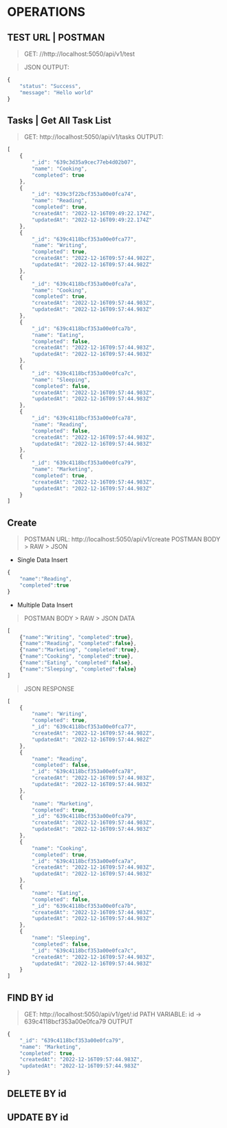 # OPERATIONS
## TEST URL | POSTMAN
> GET: //http://localhost:5050/api/v1/test

> JSON OUTPUT:
```javascript
{
    "status": "Success",
    "message": "Hello world"
}
```
## Tasks | Get All Task List
> GET: http://localhost:5050/api/v1/tasks
> OUTPUT:
```javascript
[
    {
        "_id": "639c3d35a9cec77eb4d02b07",
        "name": "Cooking",
        "completed": true
    },
    {
        "_id": "639c3f22bcf353a00e0fca74",
        "name": "Reading",
        "completed": true,
        "createdAt": "2022-12-16T09:49:22.174Z",
        "updatedAt": "2022-12-16T09:49:22.174Z"
    },
    {
        "_id": "639c4118bcf353a00e0fca77",
        "name": "Writing",
        "completed": true,
        "createdAt": "2022-12-16T09:57:44.982Z",
        "updatedAt": "2022-12-16T09:57:44.982Z"
    },
    {
        "_id": "639c4118bcf353a00e0fca7a",
        "name": "Cooking",
        "completed": true,
        "createdAt": "2022-12-16T09:57:44.983Z",
        "updatedAt": "2022-12-16T09:57:44.983Z"
    },
    {
        "_id": "639c4118bcf353a00e0fca7b",
        "name": "Eating",
        "completed": false,
        "createdAt": "2022-12-16T09:57:44.983Z",
        "updatedAt": "2022-12-16T09:57:44.983Z"
    },
    {
        "_id": "639c4118bcf353a00e0fca7c",
        "name": "Sleeping",
        "completed": false,
        "createdAt": "2022-12-16T09:57:44.983Z",
        "updatedAt": "2022-12-16T09:57:44.983Z"
    },
    {
        "_id": "639c4118bcf353a00e0fca78",
        "name": "Reading",
        "completed": false,
        "createdAt": "2022-12-16T09:57:44.983Z",
        "updatedAt": "2022-12-16T09:57:44.983Z"
    },
    {
        "_id": "639c4118bcf353a00e0fca79",
        "name": "Marketing",
        "completed": true,
        "createdAt": "2022-12-16T09:57:44.983Z",
        "updatedAt": "2022-12-16T09:57:44.983Z"
    }
]
```

## Create
> POSTMAN URL: http://localhost:5050/api/v1/create
>POSTMAN BODY > RAW > JSON
- Single Data Insert
```javascript
{
    "name":"Reading",
    "completed":true
}
```
- Multiple Data Insert 
> POSTMAN BODY > RAW > JSON DATA
```javascript
[
    {"name":"Writing", "completed":true},
    {"name":"Reading", "completed":false},
    {"name":"Marketing", "completed":true},
    {"name":"Cooking", "completed":true},
    {"name":"Eating", "completed":false},
    {"name":"Sleeping", "completed":false}
]
```
> JSON RESPONSE 
```javascript
[
    {
        "name": "Writing",
        "completed": true,
        "_id": "639c4118bcf353a00e0fca77",
        "createdAt": "2022-12-16T09:57:44.982Z",
        "updatedAt": "2022-12-16T09:57:44.982Z"
    },
    {
        "name": "Reading",
        "completed": false,
        "_id": "639c4118bcf353a00e0fca78",
        "createdAt": "2022-12-16T09:57:44.983Z",
        "updatedAt": "2022-12-16T09:57:44.983Z"
    },
    {
        "name": "Marketing",
        "completed": true,
        "_id": "639c4118bcf353a00e0fca79",
        "createdAt": "2022-12-16T09:57:44.983Z",
        "updatedAt": "2022-12-16T09:57:44.983Z"
    },
    {
        "name": "Cooking",
        "completed": true,
        "_id": "639c4118bcf353a00e0fca7a",
        "createdAt": "2022-12-16T09:57:44.983Z",
        "updatedAt": "2022-12-16T09:57:44.983Z"
    },
    {
        "name": "Eating",
        "completed": false,
        "_id": "639c4118bcf353a00e0fca7b",
        "createdAt": "2022-12-16T09:57:44.983Z",
        "updatedAt": "2022-12-16T09:57:44.983Z"
    },
    {
        "name": "Sleeping",
        "completed": false,
        "_id": "639c4118bcf353a00e0fca7c",
        "createdAt": "2022-12-16T09:57:44.983Z",
        "updatedAt": "2022-12-16T09:57:44.983Z"
    }
]
```
## FIND BY id
> GET: http://localhost:5050/api/v1/get/:id
> PATH VARIABLE: id -> 639c4118bcf353a00e0fca79
> OUTPUT 
```javascript
{
    "_id": "639c4118bcf353a00e0fca79",
    "name": "Marketing",
    "completed": true,
    "createdAt": "2022-12-16T09:57:44.983Z",
    "updatedAt": "2022-12-16T09:57:44.983Z"
}
```
## DELETE BY id
## UPDATE BY id